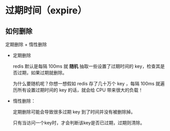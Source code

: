 # 过期时间（expire）

## 如何删除

定期删除 + 惰性删除

* 定期删除

  redis 默认是每隔 100ms 就 **随机** 抽取一些设置了过期时间的 key，检查其是否过期，如果过期就删除。

  为什么要随机呢？你想一想假如 redis 存了几十万个 key ，每隔 100ms 就遍历所有设置过期时间的 key 的话，就会给 CPU 带来很大的负载！

* 惰性删除：

  定期删除可能会导致很多过期 key 到了时间并没有被删除掉。
  
  只有当访问一个key时，才会判断该key是否已过期，过期则清除。
